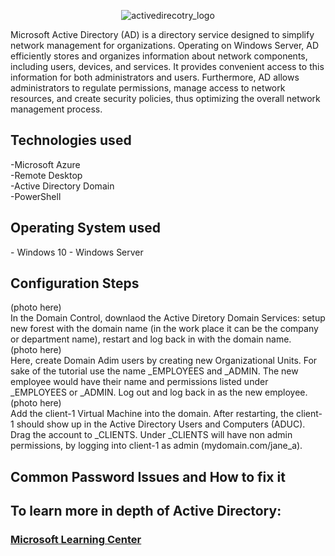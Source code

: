   <p align="center">
    <img src="https://github.com/user-attachments/assets/7c9a458b-d110-40bf-82dc-a50291d1bbc8" alt=activedirecotry_logo logo"/>

  
Microsoft Active Directory (AD) is a directory service designed to simplify network management for organizations. Operating on Windows Server, AD efficiently stores and organizes information about network components, including users, devices, and services. It provides convenient access to this information for both administrators and users. Furthermore, AD allows administrators to regulate permissions, manage access to network resources, and create security policies, thus optimizing the overall network management process. <br>

<h2>Technologies used</h2>
-Microsoft Azure <br>
-Remote Desktop <br>
-Active Directory Domain <br>
-PowerShell

<h2>Operating System used</h2>
- Windows 10
- Windows Server

<h2>Configuration Steps</h2>
(photo here) <br>
In the Domain Control, downlaod the Active Diretory Domain Services: setup new forest with the domain name (in the work place it can be the company or department name), restart and log back in with the domain name. <br>
(photo here) <br>
Here, create Domain Adim users by creating new Organizational Units. For sake of the tutorial use the name _EMPLOYEES and _ADMIN. The new employee would have their name and permissions listed under _EMPLOYEES or _ADMIN. Log out and log back in as the new employee. <br>
(photo here) <br>
Add the client-1 Virtual Machine into the domain. After restarting, the client-1 should show up in the Active Directory Users and Computers (ADUC). Drag the account to _CLIENTS. Under _CLIENTS will have non admin permissions, by logging into client-1 as admin (mydomain.com/jane_a). <br>

<h2>Common Password Issues and How to fix it</h2>



<h2>To learn more in depth of Active Directory:</h2>

### [Microsoft Learning Center](https://learn.microsoft.com/en-us/windows-server/identity/ad-ds/get-started/virtual-dc/active-directory-domain-services-overview)
